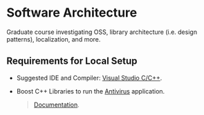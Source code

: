 # Software Architecture
Graduate course investigating OSS, library architecture (i.e. design patterns), localization, and more.

## Requirements for Local Setup
- Suggested IDE and Compiler: [Visual Studio C/C++](https://visualstudio.microsoft.com/vs/features/cplusplus/). </br>
- Boost C++ Libraries to run the [Antivirus](https://github.com/omaralsayed/software-architecture/tree/main/antivirus) application.

  > [Documentation](https://www.boost.org/doc/libs/1_62_0/more/getting_started/).
